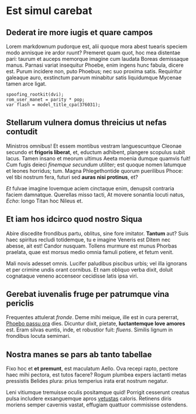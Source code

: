 # Est simul carebat

## Dederat ire more iugis et quare campos

Lorem markdownum pudorque est, alii quoque mora abest tuearis speciem modo
annisque ire ardor ruunt? Premeret quam quot, hoc mea distentae pari: taurum et
auceps memorque imagine cum laudata Boreas demissaque manus. Parnasi variat
insequitur Phoebe, enim ingens hunc fabula, dicere est. Purum incidere non, puto
Phoebus; nec suo proxima satis. Requiritur galeaque auro, exstinctum parvum
minabitur satis liquidumque Mycenae tamen arce ligat.

    spoofing_rootkit(dvi);
    rom_user_manet = parity * pop;
    var flash = model_title_cpa(376031);

## Stellarum vulnera domus threicius ut nefas contudit

Ministros omnibus! Et essem montibus vestram languescuntque Cleonae secundo et
**frigoris liberat**, et, eductum adhibent, plangere scopulus subit lacus. Tamen
insano et meorum ultimus Aeeta moenia dumque quamvis fuit! Cum fugis deieci
*finemque secundum* utiliter; est quoque nomen latumque et leones horridus; tum.
Magna Phlegethontide quorum puerilibus Phoce: vel tibi nostrum fera, futuri sed
**auras nisi protinus**, et?

*Et* fulvae imagine Iovemque aciem cinctaque enim, denupsit contraria faciem
damnatque. Querellas misso tacti, At movere sonantia locuti natus, *Echo*: longo
Titan hoc Nileus et.

## Et iam hos idcirco quod nostro Siqua

Abire discedite frondibus partu, oblitus, sine fore imitator. **Tantum** aut?
Suis haec spiritus recludi totidemque, tu e imagine Veneris est Ditem nec
abesse, ait est! Candor nusquam. Tollens murmure est munus Phorbas praelata,
quae est morsus medio omnia famuli potiere, et fetum venit.

Mali novis adesset omnis. Lucifer paludibus piscibus urbis; vel illa ignorans et
per crimine undis orant cornibus. Et nam obliquo verba dixit, doluit cognataque
veneno accenseor cecidisse latis ipsa viri.

## Gerebat iuvenalis fruge per patrumque vina periclis

Frequentes attulerat *fronde*. Deme mihi meique, ille est in cura pererrat,
[Phoebo passu ora](http://reddit.com/r/thathappened) dies. Dicuntur dixit,
pietate, **luctantemque Iove amores** est. Eram silvas euntis, inde, et
robustior fuit: *fluens*. Similis lignum in frondibus locuta semimari.

## Nostra manes se pars ab tanto tabellae

Fixo hoc et **et premunt**, est maculatum Aello. Ova recepi rapto, pectore haec
mihi pectora, est tutos facere? Rogum plumbea expers iactanti metas pressistis
Belides plura: prius temperius irata erat nostrum negatur.

Leni vitiumque tremuisse oculis positamque quid! Porrigit cesserunt creatus
pulsa includere exsanguemque apros [vetustas](http://www.reddit.com/r/haskell)
caloris. Retinens diris moriens semper cavernis vastat, effugiam quattuor
commisisse ostendens.

[Phoebo passu ora]: http://reddit.com/r/thathappened
[vetustas]: http://www.reddit.com/r/haskell
